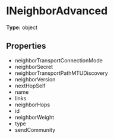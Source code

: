 # INeighborAdvanced


**Type:** object

## Properties
* neighborTransportConnectionMode
* neighborSecret
* neighborTransportPathMTUDiscovery
* neighborVersion
* nextHopSelf
* name
* links
* neighborHops
* id
* neighborWeight
* type
* sendCommunity
